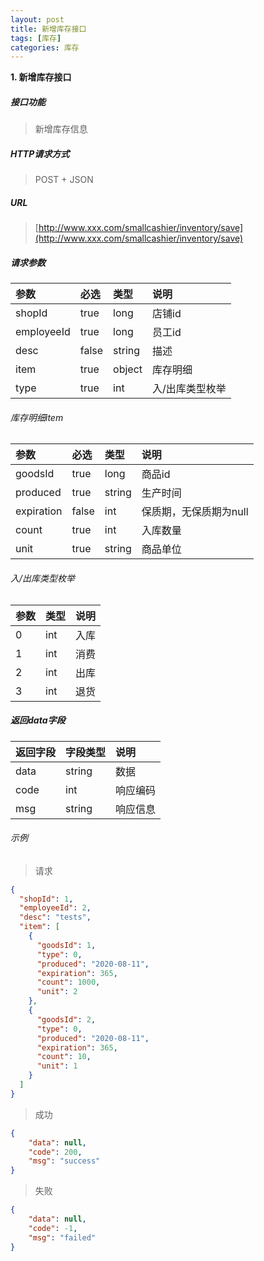 ```yaml
---
layout: post
title: 新增库存接口
tags: [库存]
categories: 库存 
---
```

**1\. 新增库存接口**
##### 接口功能
> 新增库存信息

##### HTTP请求方式
> POST + JSON

##### URL
> [http://www.xxx.com/smallcashier/inventory/save](http://www.xxx.com/smallcashier/inventory/save)

##### 请求参数

|参数|必选|类型|说明|
|:---|:---|:---|:---|
|shopId|true|long|店铺id|
|employeeId|true|long|员工id|
|desc|false|string|描述|
|item|true|object|库存明细|
|type|true|int|入/出库类型枚举|

###### 库存明细item

|参数|必选|类型|说明|
|:---|:---|:---|:---|
|goodsId|true|long|商品id|
|produced|true|string|生产时间|
|expiration|false|int|保质期，无保质期为null|
|count|true|int|入库数量|
|unit|true|string|商品单位|

###### 入/出库类型枚举

|参数|类型|说明|
|:---|:---|:---|
|0|int|入库|
|1|int|消费|
|2|int|出库|
|3|int|退货|

##### 返回data字段

|返回字段|字段类型|说明|
|:---|:---|:---|
|data|string|数据|
|code|int|响应编码|
|msg|string|响应信息|

###### 示例
> 请求
``` json
{
  "shopId": 1,
  "employeeId": 2,
  "desc": "tests",
  "item": [
    {
      "goodsId": 1,
      "type": 0,
      "produced": "2020-08-11",
      "expiration": 365,
      "count": 1000,
      "unit": 2
    },
    {
      "goodsId": 2,
      "type": 0,
      "produced": "2020-08-11",
      "expiration": 365,
      "count": 10,
      "unit": 1
    }
  ]
}
```
> 成功
``` json
{
    "data": null,
    "code": 200,
    "msg": "success"
}
```
> 失败
``` json
{
    "data": null,
    "code": -1,
    "msg": "failed"
}
```